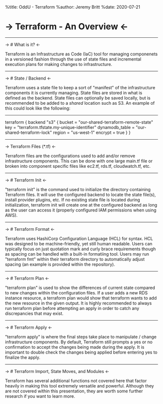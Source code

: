 %title: OddU - Terraform
%author: Jeremy Britt
%date: 2020-07-21

-> Terraform - An Overview <-
==========

------------------------------------------------

-> # What is it? <-

Terraform is an Infrastructure as Code (IaC) tool for managing
componenets in a versioned fashion through the use of state
files and incremental execution plans for making changes to
infrastructure.

------------------------------------------------

-> # State / Backend <-

Terraform uses a state file to keep a sort of "manifest" of
the infrastructure components it is currently managing. State
files are stored in what is defined as the backend. State files
can optionally be saved locally, but is recommended to be added
to a _shared_ location such as S3. An example of this could
look like the following:

------------------------------------------------

terraform {
  backend "s3" {
    bucket         = "our-shared-terraform-remote-state"
    key            = "terraform.tfstate.my-unique-identifier"
    dynamodb_table = "our-shared-terraform-lock"
    region         = "us-west-1"
    encrypt        = true
  }
}

------------------------------------------------

-> Terraform Files (*.tf) <-

Terraform files are the configurations used to add and/or
remove infrastructure components. This can be done with one
large main.tf file or broken into component specific files
like ec2.tf, rds.tf, cloudwatch.tf, etc.

------------------------------------------------

-> # Terraform Init <-

"terraform init" is the command used to initialize the directory
containing Terraform files. It will use the configured backend
to locate the state file(s), install provider plugins, etc. If
no existing state file is located during initialization, terraform
init will create one at the configured backend as long as the
user can access it (properly configured IAM permissions when
using AWS).

------------------------------------------------

-> # Terraform Format <-

Terraform uses HashiCorp Configuration Language (HCL) for syntax.
HCL was designed to be machine-friendly, yet still human readable.
Users can typically focus on just quotation mark and curly brace
requirements though as spacing can be handled with a built-in
formatiing tool. Users may run "terraform fmt" within their
terraform directory to automatically adjust spacing (an example
is provided within the repository).

------------------------------------------------

-> # Terraform Plan <-

"terraform plan" is used to show the differences of current
state compared to new changes within the configuration files.
If a user adds a new RDS instance resource, a terraform plan
would show that terraform wants to add the new resource in the
given output. It is highly recommended to always run terraform
plan before attempting an apply in order to catch any discrepancies
that may exist. 

------------------------------------------------

-> # Terraform Apply <-

"terraform apply" is where the final steps take place to
manipulate / change infrastructure components. By default,
Terraform still prompts a yes or no confirmation to accept
the changes being made during the apply. It is important to
double check the changes being applied before entering yes to
finalize the apply.

------------------------------------------------

-> # Terraform Import, State Moves, and Modules <-

Terraform has several additional functions not covered here
that factor heavily in making this tool extremely versatile
and powerful. Although they are not covered within this
presentation, they are worth some further research if you
want to learn more. 
